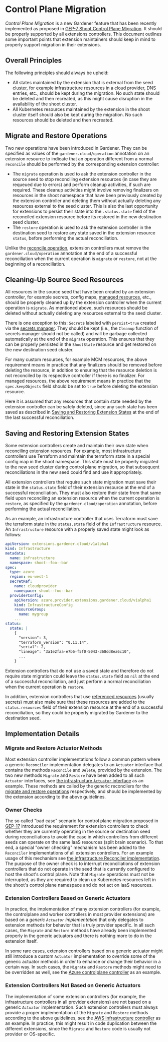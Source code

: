 # Control Plane Migration

*Control Plane Migration* is a new Gardener feature that has been recently implemented as proposed in [GEP-7 Shoot Control Plane Migration](../proposals/07-shoot-control-plane-migration.md). It should be properly supported by all extensions controllers. This document outlines some important points that extension maintainers should keep in mind to properly support migration in their extensions.

## Overall Principles

The following principles should always be upheld:

* All states maintained by the extension that is external from the seed cluster, for example infrastructure resources in a cloud provider, DNS entries, etc., should be kept during the migration. No such state should be deleted and then recreated, as this might cause disruption in the availability of the shoot cluster.
* All Kubernetes resources maintained by the extension in the shoot cluster itself should also be kept during the migration. No such resources should be deleted and then recreated.

## Migrate and Restore Operations

Two new operations have been introduced in Gardener. They can be specified as values of the `gardener.cloud/operation` annotation on an extension resource to indicate that an operation different from a normal `reconcile` should be performed by the corresponding extension controller:

* The `migrate` operation is used to ask the extension controller in the source seed to stop reconciling extension resources (in case they are requeued due to errors) and perform cleanup activities, if such are required. These cleanup activities might involve removing finalizers on resources in the shoot namespace that have been previously created by the extension controller and deleting them without actually deleting any resources external to the seed cluster. This is also the last opportunity for extensions to persist their state into the `.status.state` field of the reconciled extension resource before its restored in the new destination seed cluster.
* The `restore` operation is used to ask the extension controller in the destination seed to restore any state saved in the extension resource `status`, before performing the actual reconciliation.

Unlike the [reconcile operation](https://github.com/gardener/gardener/blob/master/docs/extensions/reconcile-trigger.md), extension controllers must remove the `gardener.cloud/operation` annotation at the end of a successful reconciliation when the current operation is `migrate` or `restore`, not at the beginning of a reconciliation.

## Cleaning-Up Source Seed Resources

All resources in the source seed that have been created by an extension controller, for example secrets, config maps, [managed resources](managedresources.md), etc., should be properly cleaned up by the extension controller when the current operation is `migrate`. As mentioned above, such resources should be deleted without actually deleting any resources external to the seed cluster.

There is one exception to this: `Secret`s labeled with `persist=true` created via the [secrets manager](../development/secrets_management.md). They should be kept (i.e., the `Cleanup` function of secrets manager should not be called) and will be garbage collected automatically at the end of the `migrate` operation. This ensures that they can be properly persisted in the `ShootState` resource and get restored on the new destination seed cluster.

For many custom resources, for example MCM resources, the above requirement means in practice that any finalizers should be removed before deleting the resource, in addition to ensuring that the resource deletion is not reconciled by its respective controller if there is no finalizer. For managed resources, the above requirement means in practice that the `spec.keepObjects` field should be set to `true` before deleting the extension resource.

Here it is assumed that any resources that contain state needed by the extension controller can be safely deleted, since any such state has been saved as described in [Saving and Restoring Extension States](#saving-and-restoring-extension-states) at the end of the last successful reconciliation.

## Saving and Restoring Extension States

Some extension controllers create and maintain their own state when reconciling extension resources. For example, most infrastructure controllers use Terraform and maintain the terraform state in a special config map in the shoot namespace. This state must be properly migrated to the new seed cluster during control plane migration, so that subsequent reconciliations in the new seed could find and use it appropriately.

All extension controllers that require such state migration must save their state in the `status.state` field of their extension resource at the end of a successful reconciliation. They must also restore their state from that same field upon reconciling an extension resource when the current operation is `restore`, as specified by the `gardener.cloud/operation` annotation, before performing the actual reconciliation.

As an example, an infrastructure controller that uses Terraform must save the terraform state in the `status.state` field of the `Infrastructure` resource. An `Infrastructure` resource with a properly saved state might look as follows:

```yaml
apiVersion: extensions.gardener.cloud/v1alpha1
kind: Infrastructure
metadata:
  name: infrastructure
  namespace: shoot--foo--bar
spec:
  type: azure
  region: eu-west-1
  secretRef:
    name: cloudprovider
    namespace: shoot--foo--bar
  providerConfig:
    apiVersion: azure.provider.extensions.gardener.cloud/v1alpha1
    kind: InfrastructureConfig
    resourceGroup:
      name: mygroup
    ...
status:
  state: |
    {
      "version": 3,
      "terraform_version": "0.11.14",
      "serial": 2,
      "lineage": "3a1e2faa-e7b6-f5f0-5043-368dd8ea6c10",
      ...
    }
```

Extension controllers that do not use a saved state and therefore do not require state migration could leave the `status.state` field as `nil` at the end of a successful reconciliation, and just perform a normal reconciliation when the current operation is `restore`.

In addition, extension controllers that use [referenced resources](referenced-resources.md) (usually secrets) must also make sure that these resources are added to the `status.resources` field of their extension resource at the end of a successful reconciliation, so they could be properly migrated by Gardener to the destination seed.

## Implementation Details

### Migrate and Restore Actuator Methods

Most extension controller implementations follow a common pattern where a generic `Reconciler` implementation delegates to an `Actuator` interface that contains the methods `Reconcile` and `Delete`, provided by the extension. The two new methods `Migrate` and `Restore` have been added to all such `Actuator` interfaces, see [the infrastructure `Actuator` interface](https://github.com/gardener/gardener/blob/master/extensions/pkg/controller/infrastructure/actuator.go) as an example. These methods are called by the generic reconcilers for the [migrate and restore operations](#migrate-and-restore-operations) respectively, and should be implemented by the extension according to the above guidelines.

### Owner Checks

The so called "bad case" scenario for control plane migration proposed in [GEP-17](../proposals/17-shoot-control-plane-migration-bad-case.md) introduced the requirement for extension controllers to check whether they are currently operating in the source or destination seed during reconciliations to avoid the case in which controllers from different seeds can operate on the same IaaS resources (split brain scenario). To that end, a special "owner checking" mechanism has been added to the `Reconciler` implementations of all extension controllers. For an example usage of this mechanism see [the infrastructure Reconciler implementation](https://github.com/gardener/gardener/blob/7ac4b04feec409f3e5a5208cd06af9a10c755337/extensions/pkg/controller/infrastructure/reconciler.go#L109-L121). The purpose of the owner check is to interrupt reconciliations of extension controllers that do not operate in the seed that is currently configured to host the shoot's control plane. Note that `Migrate` operations must not be interrupted, as they are required to clean up Kubernetes resources left in the shoot's control plane namespace and do not act on IaaS resources.

### Extension Controllers Based on Generic Actuators

In practice, the implementation of many extension controllers (for example, the controlplane and worker controllers in most provider extensions) are based on a *generic `Actuator` implementation* that only delegates to extension methods for behavior that is truly provider specific. In all such cases, the `Migrate` and `Restore` methods have already been implemented properly in the generic actuators and there is nothing more to do in the extension itself.

In some rare cases, extension controllers based on a generic actuator might still introduce a custom `Actuator` implementation to override some of the generic actuator methods in order to enhance or change their behavior in a certain way. In such cases, the `Migrate` and `Restore` methods might need to be overridden as well, see the [Azure controlplane controller](https://github.com/gardener/gardener-extension-provider-azure/tree/master/pkg/controller/controlplane) as an example.

### Extension Controllers Not Based on Generic Actuators

The implementation of some extension controllers (for example, the infrastructure controllers in all provider extensions) are not based on a generic `Actuator` implementation. Such extension controllers must always provide a proper implementation of the `Migrate` and `Restore` methods according to the above guidelines, see the [AWS infrastructure controller](https://github.com/gardener/gardener-extension-provider-aws/tree/master/pkg/controller/infrastructure) as an example. In practice, this might result in code duplication between the different extensions, since the `Migrate` and `Restore` code is usually not provider or OS-specific.
